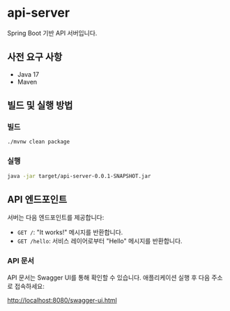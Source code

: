 # api-server

Spring Boot 기반 API 서버입니다.

## 사전 요구 사항

- Java 17
- Maven

## 빌드 및 실행 방법

### 빌드

```bash
./mvnw clean package
```

### 실행

```bash
java -jar target/api-server-0.0.1-SNAPSHOT.jar
```

## API 엔드포인트

서버는 다음 엔드포인트를 제공합니다:

- `GET /`: "It works!" 메시지를 반환합니다.
- `GET /hello`: 서비스 레이어로부터 "Hello" 메시지를 반환합니다.

### API 문서

API 문서는 Swagger UI를 통해 확인할 수 있습니다. 애플리케이션 실행 후 다음 주소로 접속하세요:

[http://localhost:8080/swagger-ui.html](http://localhost:8080/swagger-ui.html)
